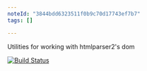 ```yaml
---
noteId: "3844bdd6323511f0b9c70d17743ef7b7"
tags: []

---
```


Utilities for working with htmlparser2's dom

[![Build Status](https://travis-ci.org/fb55/domutils.svg?branch=master)](https://travis-ci.org/fb55/domutils)
